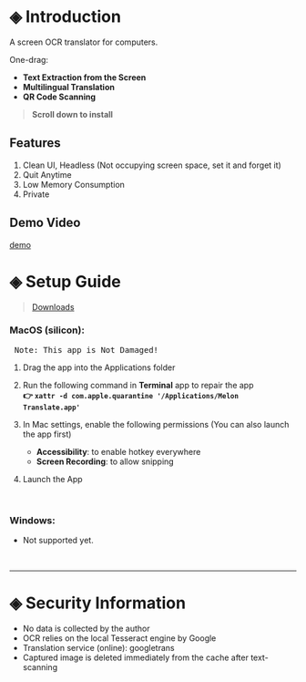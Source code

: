 # ◈ Introduction
A screen OCR translator for computers.

One-drag:
- **Text Extraction from the Screen**
- **Multilingual Translation**
- **QR Code Scanning**

> **Scroll down to install**

## Features
1. Clean UI, Headless (Not occupying screen space, set it and forget it)
2. Quit Anytime
3. Low Memory Consumption
4. Private

## Demo Video

[demo](https://github.com/user-attachments/assets/9f2c91e3-3b09-4019-9a2f-c619dff50f40)

# ◈ Setup Guide

> [Downloads](https://github.com/JackyCCK2126/Melon-Translate/releases)

### MacOS (silicon):

  <pre> Note: This app is Not Damaged! </pre>

  1. Drag the app into the Applications folder
  2. Run the following command in **Terminal** app to repair the app\
  **👉 ` xattr -d com.apple.quarantine '/Applications/Melon Translate.app' `**

  3. In Mac settings, enable the following permissions (You can also launch the app first)
     - **Accessibility**: to enable hotkey everywhere
     - **Screen Recording**: to allow snipping
  4. Launch the App

<br>

### Windows:

  - Not supported yet.

<br>

---

# ◈ Security Information

- No data is collected by the author
- OCR relies on the local Tesseract engine by Google
- Translation service (online): googletrans
- Captured image is deleted immediately from the cache after text-scanning
